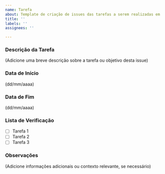 ```yaml
---
name: Tarefa
about: Template de criação de issues das tarefas a serem realizadas em uma entrega
title: ''
labels: ''
assignees: ''

---
```


### Descrição da Tarefa  
(Adicione uma breve descrição sobre a tarefa ou objetivo desta issue)  

### Data de Início  
(dd/mm/aaaa)  

### Data de Fim  
(dd/mm/aaaa)  

### Lista de Verificação  
- [ ] Tarefa 1  
- [ ] Tarefa 2  
- [ ] Tarefa 3  

### Observações  
(Adicione informações adicionais ou contexto relevante, se necessário)
